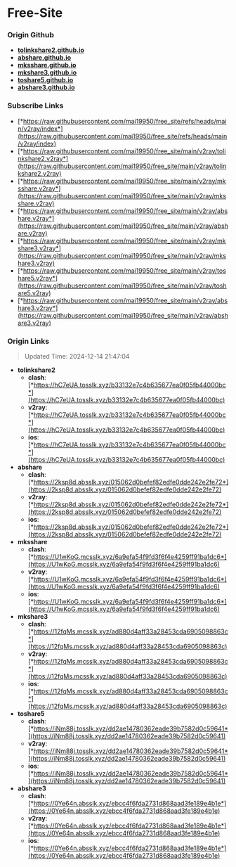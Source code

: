 # Free-Site

### Origin Github

- [**tolinkshare2.github.io**](https://github.com/tolinkshare2/tolinkshare2.github.io)
- [**abshare.github.io**](https://github.com/abshare/abshare.github.io)
- [**mksshare.github.io**](https://github.com/mksshare/mksshare.github.io)
- [**mkshare3.github.io**](https://github.com/mkshare3/mkshare3.github.io)
- [**toshare5.github.io**](https://github.com/toshare5/toshare5.github.io)
- [**abshare3.github.io**](https://github.com/abshare3/abshare3.github.io)

### Subscribe Links

- [*https://raw.githubusercontent.com/mai19950/free_site/refs/heads/main/v2ray/index*](https://raw.githubusercontent.com/mai19950/free_site/refs/heads/main/v2ray/index)
- [*https://raw.githubusercontent.com/mai19950/free_site/main/v2ray/tolinkshare2.v2ray*](https://raw.githubusercontent.com/mai19950/free_site/main/v2ray/tolinkshare2.v2ray)
- [*https://raw.githubusercontent.com/mai19950/free_site/main/v2ray/mksshare.v2ray*](https://raw.githubusercontent.com/mai19950/free_site/main/v2ray/mksshare.v2ray)
- [*https://raw.githubusercontent.com/mai19950/free_site/main/v2ray/abshare.v2ray*](https://raw.githubusercontent.com/mai19950/free_site/main/v2ray/abshare.v2ray)
- [*https://raw.githubusercontent.com/mai19950/free_site/main/v2ray/mkshare3.v2ray*](https://raw.githubusercontent.com/mai19950/free_site/main/v2ray/mkshare3.v2ray)
- [*https://raw.githubusercontent.com/mai19950/free_site/main/v2ray/toshare5.v2ray*](https://raw.githubusercontent.com/mai19950/free_site/main/v2ray/toshare5.v2ray)
- [*https://raw.githubusercontent.com/mai19950/free_site/main/v2ray/abshare3.v2ray*](https://raw.githubusercontent.com/mai19950/free_site/main/v2ray/abshare3.v2ray)

### Origin Links

> Updated Time: 2024-12-14 21:47:04

- **tolinkshare2**
  - **clash**: [*https://hC7eUA.tosslk.xyz/b33132e7c4b635677ea0f05fb44000bc*](https://hC7eUA.tosslk.xyz/b33132e7c4b635677ea0f05fb44000bc)
  - **v2ray**: [*https://hC7eUA.tosslk.xyz/b33132e7c4b635677ea0f05fb44000bc*](https://hC7eUA.tosslk.xyz/b33132e7c4b635677ea0f05fb44000bc)
  - **ios**: [*https://hC7eUA.tosslk.xyz/b33132e7c4b635677ea0f05fb44000bc*](https://hC7eUA.tosslk.xyz/b33132e7c4b635677ea0f05fb44000bc)
- **abshare**
  - **clash**: [*https://2ksp8d.absslk.xyz/015062d0befef82edfe0dde242e2fe72*](https://2ksp8d.absslk.xyz/015062d0befef82edfe0dde242e2fe72)
  - **v2ray**: [*https://2ksp8d.absslk.xyz/015062d0befef82edfe0dde242e2fe72*](https://2ksp8d.absslk.xyz/015062d0befef82edfe0dde242e2fe72)
  - **ios**: [*https://2ksp8d.absslk.xyz/015062d0befef82edfe0dde242e2fe72*](https://2ksp8d.absslk.xyz/015062d0befef82edfe0dde242e2fe72)
- **mksshare**
  - **clash**: [*https://U1wKoG.mcsslk.xyz/6a9efa54f9fd3f6f4e4259ff91ba1dc6*](https://U1wKoG.mcsslk.xyz/6a9efa54f9fd3f6f4e4259ff91ba1dc6)
  - **v2ray**: [*https://U1wKoG.mcsslk.xyz/6a9efa54f9fd3f6f4e4259ff91ba1dc6*](https://U1wKoG.mcsslk.xyz/6a9efa54f9fd3f6f4e4259ff91ba1dc6)
  - **ios**: [*https://U1wKoG.mcsslk.xyz/6a9efa54f9fd3f6f4e4259ff91ba1dc6*](https://U1wKoG.mcsslk.xyz/6a9efa54f9fd3f6f4e4259ff91ba1dc6)
- **mkshare3**
  - **clash**: [*https://12fqMs.mcsslk.xyz/ad880d4aff33a28453cda6905098863c*](https://12fqMs.mcsslk.xyz/ad880d4aff33a28453cda6905098863c)
  - **v2ray**: [*https://12fqMs.mcsslk.xyz/ad880d4aff33a28453cda6905098863c*](https://12fqMs.mcsslk.xyz/ad880d4aff33a28453cda6905098863c)
  - **ios**: [*https://12fqMs.mcsslk.xyz/ad880d4aff33a28453cda6905098863c*](https://12fqMs.mcsslk.xyz/ad880d4aff33a28453cda6905098863c)
- **toshare5**
  - **clash**: [*https://iNm88j.tosslk.xyz/dd2ae14780362eade39b7582d0c59641*](https://iNm88j.tosslk.xyz/dd2ae14780362eade39b7582d0c59641)
  - **v2ray**: [*https://iNm88j.tosslk.xyz/dd2ae14780362eade39b7582d0c59641*](https://iNm88j.tosslk.xyz/dd2ae14780362eade39b7582d0c59641)
  - **ios**: [*https://iNm88j.tosslk.xyz/dd2ae14780362eade39b7582d0c59641*](https://iNm88j.tosslk.xyz/dd2ae14780362eade39b7582d0c59641)
- **abshare3**
  - **clash**: [*https://0Ye64n.absslk.xyz/ebcc4f6fda2731d868aad3fe189e4b1e*](https://0Ye64n.absslk.xyz/ebcc4f6fda2731d868aad3fe189e4b1e)
  - **v2ray**: [*https://0Ye64n.absslk.xyz/ebcc4f6fda2731d868aad3fe189e4b1e*](https://0Ye64n.absslk.xyz/ebcc4f6fda2731d868aad3fe189e4b1e)
  - **ios**: [*https://0Ye64n.absslk.xyz/ebcc4f6fda2731d868aad3fe189e4b1e*](https://0Ye64n.absslk.xyz/ebcc4f6fda2731d868aad3fe189e4b1e)
